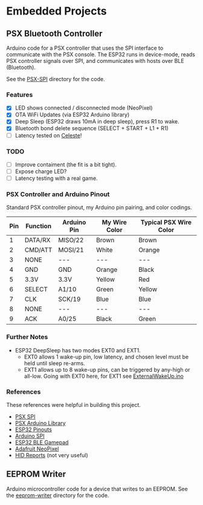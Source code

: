 # Embedded Projects

## PSX Bluetooth Controller

Arduino code for a PSX controller that uses the SPI interface to communicate
with the PSX console. The ESP32 runs in device-mode, reads PSX controller
signals over SPI, and communicates with hosts over BLE (Bluetooth).

See the [PSX-SPI](psx-spi) directory for the code.

### Features

- [x] LED shows connected / disconnected mode (NeoPixel)
- [x] OTA WiFi Updates (via ESP32 Arduino library)
- [x] Deep Sleep (ESP32 draws 10mA in deep sleep), press R1 to wake.
- [x] Bluetooth bond delete sequence (SELECT + START + L1 + R1)
- [ ] Latency tested on [Celeste](https://www.celestegame.com)!

### TODO

- [ ] Improve contaiment (the fit is a bit tight).
- [ ] Expose charge LED?
- [ ] Latency testing with a real game.

### PSX Controller and Arduino Pinout

Standard PSX controller pinout, my Arduino pin pairing, and color codings.

| Pin | Function | Arduino Pin | My Wire Color | Typical PSX Wire Color |
| --- | -------- | ----------- | ------------- | ---------------------- |
| 1   | DATA/RX  | MISO/22     | Brown         | Brown                  |
| 2   | CMD/ATT  | MOSI/21     | White         | Orange                 |
| 3   | NONE     | ---         | ---           | ---                    |
| 4   | GND      | GND         | Orange        | Black                  |
| 5   | 3.3V     | 3.3V        | Yellow        | Red                    |
| 6   | SELECT   | A1/10       | Green         | Yellow                 |
| 7   | CLK      | SCK/19      | Blue          | Blue                   |
| 8   | NONE     | ---         | ---           | ---                    |
| 9   | ACK      | A0/25       | Black         | Green                  |

### Further Notes

- ESP32 DeepSleep has two modes EXT0 and EXT1.
  - EXT0 allows 1 wake-up pin, low latency, and chosen level must be held until
    sleep re-arms.
  - EXT1 allows up to 8 wake-up pins, can be triggered by any-high or all-low.
    Going with EXT0 here, for EXT1 see
    [ExternalWakeUp.ino](https://github.com/espressif/arduino-esp32/blob/master/libraries/ESP32/examples/DeepSleep/ExternalWakeUp/ExternalWakeUp.ino)

### References

These references were helpful in building this project.

- [PSX SPI](https://hackaday.io/project/170365-blueretro/log/186471-playstation-playstation-2-spi-interface)
- [PSX Arduino Library](https://github.com/SukkoPera/PsxNewLib?tab=readme-ov-file)
- [ESP32 Pinouts](https://learn.adafruit.com/adafruit-itsybitsy-esp32/pinouts)
- [Arduino SPI](https://docs.arduino.cc/language/reference/en/functions/communication/SPI/)
- [ESP32 BLE Gamepad](https://github.com/lemmingDev/ESP32-BLE-Gamepad)
- [Adafruit NeoPixel](https://github.com/adafruit/Adafruit_NeoPixel)
- [HID Reports](https://www.usb.org/sites/default/files/documents/hut1_12v2.pdf) (not very useful)

## EEPROM Writer

Arduino microcontroller code for a device that writes to an EEPROM. See the
[eeprom-writer](eeprom-writer) directory for the code.
